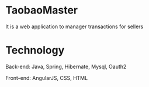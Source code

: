 # TaobaoMaster

It is a web application to manager transactions for sellers

# Technology

Back-end: Java, Spring, Hibernate, Mysql, Oauth2

Front-end: AngularJS, CSS, HTML